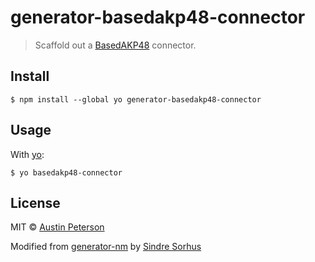 # generator-basedakp48-connector

> Scaffold out a [BasedAKP48](https://github.com/BasedAKP48) connector.

## Install

```
$ npm install --global yo generator-basedakp48-connector
```


## Usage

With [yo](https://github.com/yeoman/yo):

```
$ yo basedakp48-connector
```

## License

MIT © [Austin Peterson](https://blog.akpwebdesign.com)

Modified from [generator-nm](https://github.com/sindresorhus/generator-nm) by [Sindre Sorhus](https://sindresorhus.com)